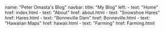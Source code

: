 name: "Peter Omasta's Blog"
navbar:
  title: "My Blog"
  left:
    - text: "Home"
      href: index.html
    - text: "About"
      href: about.html
    - text: "Snowshoe Hares"
      href: Hares.html
    - text: "Bonneville Dam"
      href: Bonneville.html
    - text: "Hawaiian Maps"
      href: hawaii.html
    - text: "Farming"
      href: Farming.html
